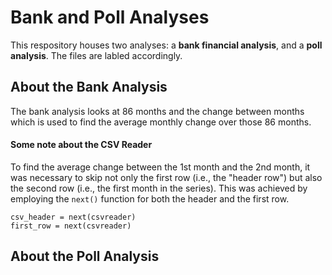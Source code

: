 # Bank and Poll Analyses

This respository houses two analyses: a **bank financial analysis**, and a **poll analysis**. The files are labled accordingly.

## About the Bank Analysis

The bank analysis looks at 86 months and the change between months which is used to find the average monthly change over those 86 months. 

#### Some note about the CSV Reader
To find the average change between the 1st month and the 2nd month, it was necessary to skip not only the first row (i.e., the "header row") but also the second row (i.e., the first month in the series). This was achieved by employing the `next()` function for both the header and the first row. 

    csv_header = next(csvreader)
    first_row = next(csvreader)

## About the Poll Analysis